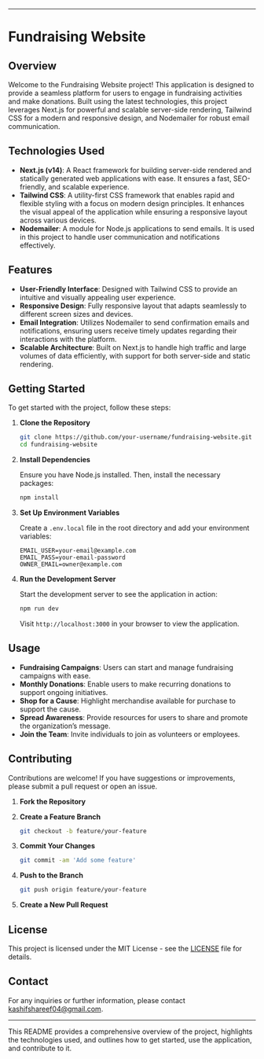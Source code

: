 

---

# Fundraising Website

## Overview

Welcome to the Fundraising Website project! This application is designed to provide a seamless platform for users to engage in fundraising activities and make donations. Built using the latest technologies, this project leverages Next.js for powerful and scalable server-side rendering, Tailwind CSS for a modern and responsive design, and Nodemailer for robust email communication.

## Technologies Used

- **Next.js (v14)**: A React framework for building server-side rendered and statically generated web applications with ease. It ensures a fast, SEO-friendly, and scalable experience.
- **Tailwind CSS**: A utility-first CSS framework that enables rapid and flexible styling with a focus on modern design principles. It enhances the visual appeal of the application while ensuring a responsive layout across various devices.
- **Nodemailer**: A module for Node.js applications to send emails. It is used in this project to handle user communication and notifications effectively.

## Features

- **User-Friendly Interface**: Designed with Tailwind CSS to provide an intuitive and visually appealing user experience.
- **Responsive Design**: Fully responsive layout that adapts seamlessly to different screen sizes and devices.
- **Email Integration**: Utilizes Nodemailer to send confirmation emails and notifications, ensuring users receive timely updates regarding their interactions with the platform.
- **Scalable Architecture**: Built on Next.js to handle high traffic and large volumes of data efficiently, with support for both server-side and static rendering.

## Getting Started

To get started with the project, follow these steps:

1. **Clone the Repository**

   ```bash
   git clone https://github.com/your-username/fundraising-website.git
   cd fundraising-website
   ```

2. **Install Dependencies**

   Ensure you have Node.js installed. Then, install the necessary packages:

   ```bash
   npm install
   ```

3. **Set Up Environment Variables**

   Create a `.env.local` file in the root directory and add your environment variables:

   ```plaintext
   EMAIL_USER=your-email@example.com
   EMAIL_PASS=your-email-password
   OWNER_EMAIL=owner@example.com
   ```

4. **Run the Development Server**

   Start the development server to see the application in action:

   ```bash
   npm run dev
   ```

   Visit `http://localhost:3000` in your browser to view the application.

## Usage

- **Fundraising Campaigns**: Users can start and manage fundraising campaigns with ease.
- **Monthly Donations**: Enable users to make recurring donations to support ongoing initiatives.
- **Shop for a Cause**: Highlight merchandise available for purchase to support the cause.
- **Spread Awareness**: Provide resources for users to share and promote the organization’s message.
- **Join the Team**: Invite individuals to join as volunteers or employees.

## Contributing

Contributions are welcome! If you have suggestions or improvements, please submit a pull request or open an issue.

1. **Fork the Repository**
2. **Create a Feature Branch**

   ```bash
   git checkout -b feature/your-feature
   ```

3. **Commit Your Changes**

   ```bash
   git commit -am 'Add some feature'
   ```

4. **Push to the Branch**

   ```bash
   git push origin feature/your-feature
   ```

5. **Create a New Pull Request**

## License

This project is licensed under the MIT License - see the [LICENSE](LICENSE) file for details.

## Contact

For any inquiries or further information, please contact [kashifshareef04@gmail.com](mailto:your-email@example.com).

---

This README provides a comprehensive overview of the project, highlights the technologies used, and outlines how to get started, use the application, and contribute to it.